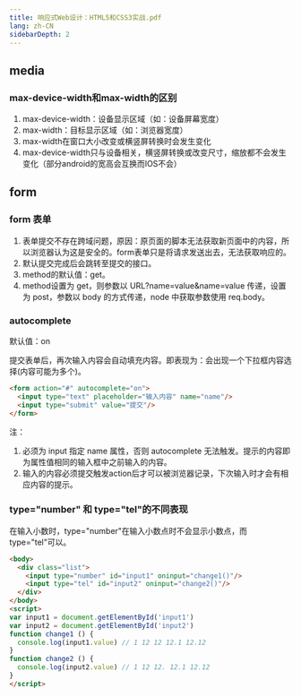 ```yaml
---
title: 响应式Web设计：HTML5和CSS3实战.pdf
lang: zh-CN
sidebarDepth: 2
---
```


## media

### max-device-width和max-width的区别

1. max-device-width：设备显示区域（如：设备屏幕宽度）
2. max-width：目标显示区域（如：浏览器宽度）
3. max-width在窗口大小改变或横竖屏转换时会发生变化
4. max-device-width只与设备相关，横竖屏转换或改变尺寸，缩放都不会发生变化（部分android的宽高会互换而IOS不会）

## form

### form 表单

1. 表单提交不存在跨域问题，原因：原页面的脚本无法获取新页面中的内容，所以浏览器认为这是安全的。form表单只是将请求发送出去，无法获取响应的。
2. 默认提交完成后会跳转至提交的接口。
3. method的默认值：get。
4. method设置为 get，则参数以 URL?name=value&name=value 传递，设置为 post，参数以 body 的方式传递，node 中获取参数使用 req.body。

### autocomplete

默认值：on

提交表单后，再次输入内容会自动填充内容。即表现为：会出现一个下拉框内容选择(内容可能为多个)。

```html
<form action="#" autocomplete="on">
  <input type="text" placeholder="输入内容" name="name"/>
  <input type="submit" value="提交"/>
</form>
```
注：
1. 必须为 input 指定 name 属性，否则 autocomplete 无法触发。提示的内容即为属性值相同的输入框中之前输入的内容。
2. 输入的内容必须提交触发action后才可以被浏览器记录，下次输入时才会有相应内容的提示。

### type="number" 和 type="tel"的不同表现

在输入小数时，type="number"在输入小数点时不会显示小数点，而type="tel"可以。

```html
<body>
  <div class="list">
    <input type="number" id="input1" oninput="change1()"/>
    <input type="tel" id="input2" oninput="change2()"/>
  </div>
</body>
<script>
var input1 = document.getElementById('input1')
var input2 = document.getElementById('input2')
function change1 () {
  console.log(input1.value) // 1 12 12 12.1 12.12
}
function change2 () {
  console.log(input2.value) // 1 12 12. 12.1 12.12
}
</script>
```